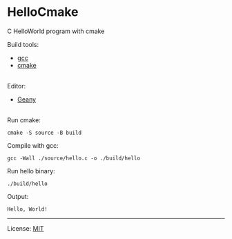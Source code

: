 # HelloCmake
 C HelloWorld program with cmake

Build tools:

 - [gcc](https://gcc.gnu.org/)
 - [cmake](https://cmake.org/)

<br>
Editor:

 - [Geany](https://www.geany.org/)

<br>
Run cmake:

```
cmake -S source -B build
```

Compile with gcc:

```
gcc -Wall ./source/hello.c -o ./build/hello
```

Run hello binary:

```
./build/hello
```
Output:

```
Hello, World!
```

---

License: [MIT](./LICENSE)
